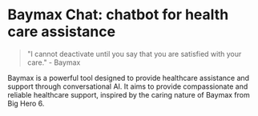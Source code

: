 Baymax Chat: chatbot for health care assistance
=====================================================================

> "I cannot deactivate until you say that you are satisfied with your care." - Baymax

Baymax is a powerful tool designed to provide healthcare assistance and support through conversational AI. It aims to provide compassionate and reliable healthcare support, inspired by the caring nature of Baymax from Big Hero 6.
